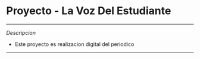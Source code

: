 #    Proyecto - La Voz Del Estudiante
--------------------------------------------------------
*Descripcion*
- Este proyecto es realizacion digital del periodico
--------------------------------------------------------

